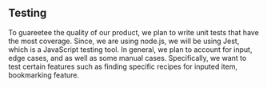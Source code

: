 ## Testing
To guareetee the quality of our product, we plan to write unit tests that have the most coverage. Since, we are using node.js, we will be using Jest, which is a JavaScript testing tool. In general, we plan to account for input, edge cases, and as well as some manual cases. Specifically, we want to test certain features such as finding specific recipes for inputed item, bookmarking feature.